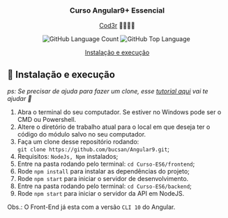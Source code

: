 <h3 align="center">
  Curso Angular9+ Essencial
</h3>

<p align="center"><a href="https://www.cod3r.com.br/courses/angular-9-essencial">Cod3r</a> 🚀👨🏻‍🚀</p>

<p align="center">
  <img alt="GitHub Language Count" src="https://img.shields.io/github/languages/count/bucsan/Angular9" />

  <img alt="GitHub Top Language" src="https://img.shields.io/github/languages/top/bucsan/Angular9" />

  <img alt="" src="https://img.shields.io/github/repo-size/bucsan/Angular9" />
</p>

<p align="center">
  <a href="#-instalacao-e-execução">Instalação e execução</a>
</p>

## 🚀 Instalação e execução

_ps: Se precisar de ajuda para fazer um clone, esse [tutorial aqui](https://help.github.com/pt/github/creating-cloning-and-archiving-repositories/cloning-a-repository) vai te ajudar 💖_

1. Abra o terminal do seu computador. Se estiver no Windows pode ser o CMD ou Powershell.
2. Altere o diretório de trabalho atual para o local em que deseja ter o código do módulo salvo no seu computador.
3. Faça um clone desse repositório rodando: <br> `git clone https://github.com/bucsan/Angular9.git`;
4. Requisitos: `NodeJs, Npm` instalados;
5. Entre na pasta rodando pelo terminal: `cd Curso-ES6/frontend`;
6. Rode `npm install` para instalar as dependências do projeto;
7. Rode `npm start` para iniciar o servidor de desenvolvimento.
8. Entre na pasta rodando pelo terminal: `cd Curso-ES6/backend`;
9. Rode `npm start` para iniciar o servidor da API em NodeJS.

Obs.: O Front-End já esta com a versão `CLI 10` do Angular.
